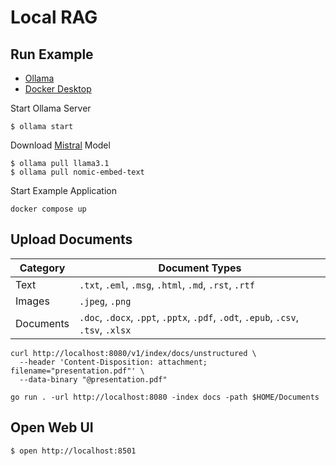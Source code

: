 # Local RAG

## Run Example

- [Ollama](https://ollama.ai)
- [Docker Desktop](https://www.docker.com/products/docker-desktop/)

Start Ollama Server

```shell
$ ollama start
```

Download [Mistral](https://mistral.ai) Model

```shell
$ ollama pull llama3.1
$ ollama pull nomic-embed-text
```

Start Example Application

```shell
docker compose up
```

## Upload Documents

| Category  | Document Types                                                                     |
|-----------|------------------------------------------------------------------------------------|
| Text      | `.txt`, `.eml`, `.msg`, `.html`, `.md`, `.rst`, `.rtf`                             |
| Images    | `.jpeg`, `.png`                                                                    |
| Documents | `.doc`, `.docx`, `.ppt`, `.pptx`, `.pdf`, `.odt`, `.epub`, `.csv`, `.tsv`, `.xlsx` |

```shell
curl http://localhost:8080/v1/index/docs/unstructured \
  --header 'Content-Disposition: attachment; filename="presentation.pdf"' \
  --data-binary "@presentation.pdf"
```

```shell
go run . -url http://localhost:8080 -index docs -path $HOME/Documents
```

## Open Web UI

```shell
$ open http://localhost:8501
```